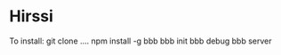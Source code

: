Hirssi
====================

To install:
git clone ....
npm install -g bbb
bbb init
bbb debug
bbb server

